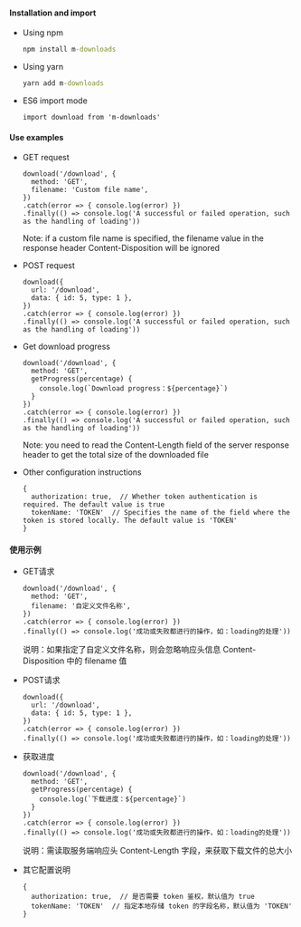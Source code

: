 #### Installation and import
* Using npm
  ```cmd
  npm install m-downloads
  ```

* Using yarn
  ```cmd
  yarn add m-downloads
  ```

* ES6 import mode
  ```JS
  import download from 'm-downloads'
  ```

#### Use examples
* GET request
  ```JS
  download('/download', {
    method: 'GET',
    filename: 'Custom file name',
  })
  .catch(error => { console.log(error) })
  .finally(() => console.log('A successful or failed operation, such as the handling of loading'))
  ```
  Note: if a custom file name is specified, the filename value in the response header Content-Disposition will be ignored

* POST request
  ```JS
  download({
    url: '/download',
    data: { id: 5, type: 1 },
  })
  .catch(error => { console.log(error) })
  .finally(() => console.log('A successful or failed operation, such as the handling of loading'))
  ```

* Get download progress
  ```JS
  download('/download', {
    method: 'GET',
    getProgress(percentage) {
      console.log(`Download progress：${percentage}`)
    }
  })
  .catch(error => { console.log(error) })
  .finally(() => console.log('A successful or failed operation, such as the handling of loading'))
  ```
  Note: you need to read the Content-Length field of the server response header to get the total size of the downloaded file

* Other configuration instructions
  ```JS
  {
    authorization: true,  // Whether token authentication is required. The default value is true
    tokenName: 'TOKEN'  // Specifies the name of the field where the token is stored locally. The default value is 'TOKEN'
  }
  ```

 #### 使用示例
 * GET请求
   ```JS
   download('/download', {
     method: 'GET',
     filename: '自定义文件名称',
   })
   .catch(error => { console.log(error) })
   .finally(() => console.log('成功或失败都进行的操作，如：loading的处理'))
   ```
   说明：如果指定了自定义文件名称，则会忽略响应头信息 Content-Disposition 中的 filename 值

 * POST请求
   ```JS
   download({
     url: '/download',
     data: { id: 5, type: 1 },
   })
   .catch(error => { console.log(error) })
   .finally(() => console.log('成功或失败都进行的操作，如：loading的处理'))
   ```

 * 获取进度
   ```JS
   download('/download', {
     method: 'GET',
     getProgress(percentage) {
       console.log(`下载进度：${percentage}`)
     }
   })
   .catch(error => { console.log(error) })
   .finally(() => console.log('成功或失败都进行的操作，如：loading的处理'))
   ```
   说明：需读取服务端响应头 Content-Length 字段，来获取下载文件的总大小

 * 其它配置说明
   ```JS
   {
     authorization: true,  // 是否需要 token 鉴权，默认值为 true
     tokenName: 'TOKEN'  // 指定本地存储 token 的字段名称，默认值为 'TOKEN'
   }
   ```
